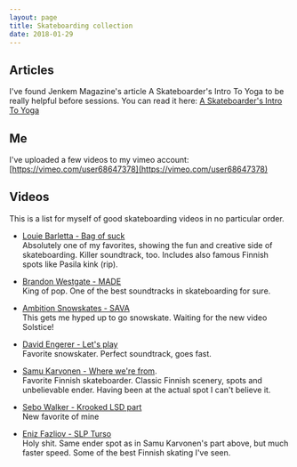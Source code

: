 ```yaml
---
layout: page
title: Skateboarding collection
date: 2018-01-29
---
```


## Articles

I've found Jenkem Magazine's article A Skateboarder's Intro To Yoga to be really helpful before sessions. You can read it here: [A Skateboarder's Intro To Yoga](http://www.jenkemmag.com/home/2016/12/29/a-skateboarders-intro-to-yoga/)

## Me

I've uploaded a few videos to my vimeo account: [https://vimeo.com/user68647378](https://vimeo.com/user68647378)

## Videos

This is a list for myself of good skateboarding videos in no particular order.

*   [Louie Barletta - Bag of suck](https://www.youtube.com/watch?v=6tD9hWKSgN8)  
    Absolutely one of my favorites, showing the fun and creative side of skateboarding. Killer soundtrack, too. Includes also famous Finnish spots like Pasila kink (rip).

*   [Brandon Westgate - MADE](http://www.thrashermagazine.com/articles/videos/classics-brandon-westgate-s-made-part/)  
    King of pop. One of the best soundtracks in skateboarding for sure.

*   [Ambition Snowskates - SAVA](https://www.youtube.com/watch?v=bOY3IkjZb1Q)  
    This gets me hyped up to go snowskate. Waiting for the new video Solstice!  

*   [David Engerer - Let's play](https://www.youtube.com/watch?v=H0pfwb9a4wI)  
    Favorite snowskater. Perfect soundtrack, goes fast.

*   [Samu Karvonen - Where we're from](https://www.youtube.com/watch?v=zXMC4FhnOLI).  
    Favorite Finnish skateboarder. Classic Finnish scenery, spots and unbelievable ender. Having been at the actual spot I can't believe it.

*   [Sebo Walker - Krooked LSD part](https://www.youtube.com/watch?v=yCBVdrPFqXI)  
	New favorite of mine

*	[Eniz Fazliov - SLP Turso](http://www.freeskatemag.com/2018/01/29/eniz-fazliov-in-slps-turso/)  
	Holy shit. Same ender spot as in Samu Karvonen's part above, but much faster speed. Some of the best Finnish skating I've seen.